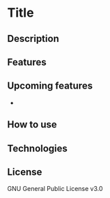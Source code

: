 # Title

## Description

## Features

## Upcoming features
- 

## How to use

## Technologies

## License
GNU General Public License v3.0
